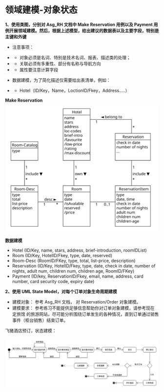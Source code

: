 # 领域建模-对象状态
**1、使用类图，分别对 Asg_RH 文档中 Make Reservation 用例以及 Payment 用例开展领域建模。然后，根据上述模型，给出建议的数据表以及主要字段，特别是主键和外键**
* 注意事项：

 * * 对象必须是名词、特别是技术名词、报表、描述类的处理；

 * * 关联必须有多重性、部分有名称与导航方向

 * * 属性要注意计算字段
* 数据建模，为了简化描述仅需要给出表清单，例如：
 * * Hotel（ID/Key，Name，LoctionID/Fkey，Address…..）

**Make Reservation**
![](https://github.com/gongjxgjx/Software-System-Analysis-and-Design/blob/master/assets/MakeReservation-1557073113872.svg)

**数据建模**
* Hotel (ID/Key, name, stars, address, brief-introduction, roomIDList)
* Room (ID/Key, HotelID/Fkey, type, date, reserved)
* Room-Desc (RoomID/FKey, type, total, list-price, description)
* Reservation (ID/Key, HotelID/Fkey, type, date, check in date, number of nights, adult num, children num, children age, RoomID/FKey)
* Payment (ID/key, ReservationID/Fkey, email, name, address, card number, card security code, expiry date)

**2、使用 UML State Model，对每个订单对象生命周期建模**
* 建模对象： 参考 Asg_RH 文档， 对 Reservation/Order 对象建模。
* 建模要求： 参考练习不能提供足够信息帮助你对订单对象建模，请参考现在 定旅馆 的旅游网站，尽可能分析围绕订单发生的各种情况，直到订单通过销售事件（柜台销售）结束订单。

飞猪酒店预订，状态建模：

![](https://github.com/gongjxgjx/Software-System-Analysis-and-Design/blob/master/assets/feizhu.svg)
